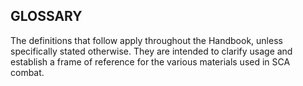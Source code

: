 ## GLOSSARY
The definitions that follow apply throughout the Handbook, unless specifically stated otherwise. They are intended to clarify usage and establish a frame of reference for the various materials used in SCA combat.
